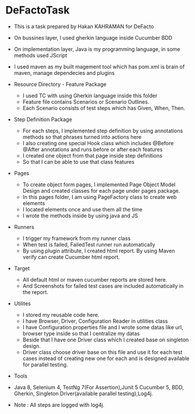 # DeFactoTask

- This is a task prepared by Hakan KAHRAMAN for DeFacto

- On bussines layer, I used gherkin language inside Cucumber BDD

- On implementation layer, Java is my programming language, in some methods used JScript 

- I used maven as my built magement tool which has pom.xml is brain of maven, manage dependecies and plugins

- Resource Directory - Feature Package
  - I used TC with using Gherkin language inside this folder
  - Feature file contains Scenarios or Scenario Outlines.
  - Each Scenario consists of test steps which has Given, When, Then.

- Step Definition Package
  - For each steps, I implemented step definition by using annotations methods so that phrases turned into actions here
  - I also creating one special Hook class which includes @Before @After annotations and runs before or after each features
  - I created one object from that page inside step definitions
  - So that I can be able to use that class features

- Pages

  - To create object form pages, I implemented Page Object Model Design and created classes for each page under pages package.
  - In this pages folder, I am using PageFactory class to create web elements
  - I located elements once and use them all the time
  - I wrote the methods inside by using java and JS 

- Runners

  - I trigger my framework from my runner class
  - When test is failed, FailedTest runner run automatically 
  - By using plugin attribute, I created html report. By using Maven verify can create Cucumber html report.

- Target

  - All default html or maven cucumber reports are stored here.
  - And Screenshots for failed test cases are included automatically in the report.

- Utilites

  - I stored my reusable code here.
  - I have Browser, Driver, Configuration Reader in utilities class
  - I have Configuration.properties file and I wrote some datas like url, browser type inside so that I centralize my datas
  - Beside that I have one Driver class which I created base on singleton design.
  - Driver class choose driver base on this file and use it for each test cases instead of creating new one for each and is designed available for parallel testing.
     

- Tools

 - Java 8, Selenium 4, TestNg 7(For Assertion),Junit 5 Cucumber 5, BDD, Gherkin, Singleton Driver(available parallel testing),Log4j.

- Note : All steps are logged with log4j.
